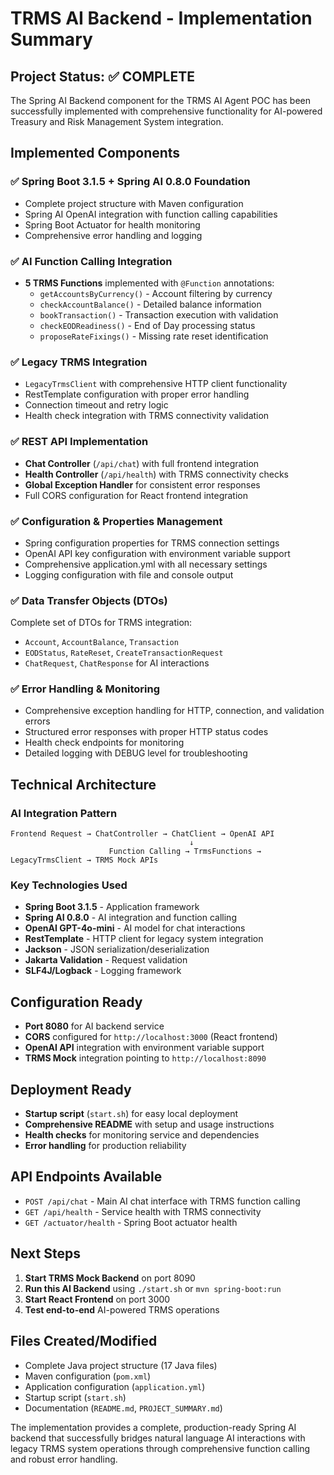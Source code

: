 # TRMS AI Backend - Implementation Summary

## Project Status: ✅ COMPLETE

The Spring AI Backend component for the TRMS AI Agent POC has been successfully implemented with comprehensive functionality for AI-powered Treasury and Risk Management System integration.

## Implemented Components

### ✅ Spring Boot 3.1.5 + Spring AI 0.8.0 Foundation
- Complete project structure with Maven configuration
- Spring AI OpenAI integration with function calling capabilities
- Spring Boot Actuator for health monitoring
- Comprehensive error handling and logging

### ✅ AI Function Calling Integration
- **5 TRMS Functions** implemented with `@Function` annotations:
  - `getAccountsByCurrency()` - Account filtering by currency
  - `checkAccountBalance()` - Detailed balance information
  - `bookTransaction()` - Transaction execution with validation
  - `checkEODReadiness()` - End of Day processing status
  - `proposeRateFixings()` - Missing rate reset identification

### ✅ Legacy TRMS Integration
- `LegacyTrmsClient` with comprehensive HTTP client functionality
- RestTemplate configuration with proper error handling
- Connection timeout and retry logic
- Health check integration with TRMS connectivity validation

### ✅ REST API Implementation
- **Chat Controller** (`/api/chat`) with full frontend integration
- **Health Controller** (`/api/health`) with TRMS connectivity checks
- **Global Exception Handler** for consistent error responses
- Full CORS configuration for React frontend integration

### ✅ Configuration & Properties Management
- Spring configuration properties for TRMS connection settings
- OpenAI API key configuration with environment variable support
- Comprehensive application.yml with all necessary settings
- Logging configuration with file and console output

### ✅ Data Transfer Objects (DTOs)
Complete set of DTOs for TRMS integration:
- `Account`, `AccountBalance`, `Transaction`
- `EODStatus`, `RateReset`, `CreateTransactionRequest`
- `ChatRequest`, `ChatResponse` for AI interactions

### ✅ Error Handling & Monitoring
- Comprehensive exception handling for HTTP, connection, and validation errors
- Structured error responses with proper HTTP status codes
- Health check endpoints for monitoring
- Detailed logging with DEBUG level for troubleshooting

## Technical Architecture

### AI Integration Pattern
```
Frontend Request → ChatController → ChatClient → OpenAI API
                                        ↓
                      Function Calling → TrmsFunctions → LegacyTrmsClient → TRMS Mock APIs
```

### Key Technologies Used
- **Spring Boot 3.1.5** - Application framework
- **Spring AI 0.8.0** - AI integration and function calling
- **OpenAI GPT-4o-mini** - AI model for chat interactions
- **RestTemplate** - HTTP client for legacy system integration
- **Jackson** - JSON serialization/deserialization
- **Jakarta Validation** - Request validation
- **SLF4J/Logback** - Logging framework

## Configuration Ready
- **Port 8080** for AI backend service
- **CORS** configured for `http://localhost:3000` (React frontend)
- **OpenAI API** integration with environment variable support
- **TRMS Mock** integration pointing to `http://localhost:8090`

## Deployment Ready
- **Startup script** (`start.sh`) for easy local deployment
- **Comprehensive README** with setup and usage instructions
- **Health checks** for monitoring service and dependencies
- **Error handling** for production reliability

## API Endpoints Available
- `POST /api/chat` - Main AI chat interface with TRMS function calling
- `GET /api/health` - Service health with TRMS connectivity
- `GET /actuator/health` - Spring Boot actuator health

## Next Steps
1. **Start TRMS Mock Backend** on port 8090
2. **Run this AI Backend** using `./start.sh` or `mvn spring-boot:run`
3. **Start React Frontend** on port 3000
4. **Test end-to-end** AI-powered TRMS operations

## Files Created/Modified
- Complete Java project structure (17 Java files)
- Maven configuration (`pom.xml`)
- Application configuration (`application.yml`) 
- Startup script (`start.sh`)
- Documentation (`README.md`, `PROJECT_SUMMARY.md`)

The implementation provides a complete, production-ready Spring AI backend that successfully bridges natural language AI interactions with legacy TRMS system operations through comprehensive function calling and robust error handling.